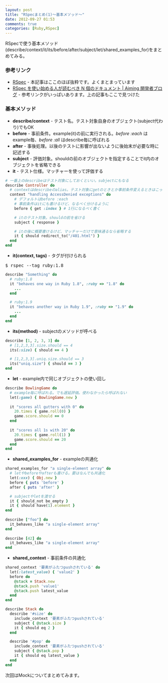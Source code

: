 ```yaml
---
layout: post
title: "RSpecまとめ(1)～基本メソッド～"
date: 2012-09-27 01:53
comments: true
categories: [Ruby,RSpec]
---
```

RSpecで使う基本メソッド(describe/context/it/its/before/after/subject/let/shared_examples_for)をまとめてみる。

### 参考リンク

* [RSpec](http://kerryb.github.com/iprug-rspec-presentation/) - 本記事はここのほぼ抜粋です。よくまとまっています
* [RSpec を使い始める人が読むべき N 個のドキュメント | Aiming 開発者ブログ](http://developer.aiming-inc.com/rails/rspec-references/) - 参考リンクがいっぱいあります。上の記事もここで見つけた

### 基本メソッド

* **describe/context** - テスト名。テスト対象自身のオブジェクト(subject代わり)でもOK
* **before** - 事前条件。example(it)の前に実行される。*before :each* はexample毎、*before :all* はdescribe毎に呼ばれる
* **after** - 事後処理。以後のテストに影響が出ないように後始末が必要な時に記述する
* **subject** - 評価対象。shouldの前のオブジェクトを指定することでit内のオブジェクトを省略できる
* **it** - テスト仕様。マッチャーを使って評価する

``` ruby
# 一番上のdescribeはテスト対象にしておくといい。subjectにもなる
describe Controller do
  # contextはdescribeのalias。テスト対象にgetのときとか事前条件変えるときはこっちの方が読みやすいかも
  context "handling AccessDenied exceptions" do
    # デフォルトはbefore :each
    # 事前条件はitにも書けるけど、なるべく分けるように
    before { get :index } # 1行になるべく書く

    # itのテスト対象。shouldの前を省ける
    subject { response }

    # itの後に概要書けるけど、マッチャーだけで意味通るなら省略する
    it { should redirect_to("/401.html") }
  end
end
```

* **it(context, tags)** - タグが付けられる

<pre>$ rspec --tag ruby:1.8</pre>

``` ruby
describe "Something" do
  # ruby:1.8
  it "behaves one way in Ruby 1.8", :ruby => "1.8" do
    ...
  end

  # ruby:1.9
  it "behaves another way in Ruby 1.9", :ruby => "1.9" do
    ...
  end
end
```

* **its(method)** - subjectのメソッドが呼べる

``` ruby
describe [1, 2, 3, 3] do
  # [1,2,3,3].size.should == 4
  its(:size) { should == 4 }

  # [1,2,3,3].uniq.size.should == 3
  its("uniq.size") { should == 3 }
end
```

* **let** - example内で同じオブジェクトの使い回し

``` ruby
describe BowlingGame do
  # example毎に呼ばれる。でも遅延評価。使わなかったら呼ばれない
  let(:game) { BowlingGame.new }
 
  it "scores all gutters with 0" do
    20.times { game.roll(0) }
    game.score.should == 0
  end
 
  it "scores all 1s with 20" do
    20.times { game.roll(1) }
    game.score.should == 20
  end
end
```

* **shared_examples_for** - exampleの共通化

``` ruby
shared_examples_for "a single-element array" do
  # letやbeforeやafterも書ける。要はなんでも共通化
  let(:xxx) { Obj.new }
  before { puts 'before' }
  after { puts 'after' }

  # subjectやletを渡せる
  it { should_not be_empty }
  it { should have(1).element }
end
 
describe ["foo"] do
  it_behaves_like "a single-element array"
end
 
describe [42] do
  it_behaves_like "a single-element array"
end
```

* **shared_context** - 事前条件の共通化

``` ruby
shared_context '要素がふたつpushされている' do
  let(:latest_value) { 'value2' }
  before do
    @stack = Stack.new
    @stack.push 'value1'
    @stack.push latest_value
  end
end

describe Stack do
  describe '#size' do
    include_context '要素がふたつpushされている'
    subject { @stack.size }
    it { should eq 2 }
  end

  describe '#pop' do
    include_context '要素がふたつpushされている'
    subject { @stack.pop }
    it { should eq latest_value }
  end
end
```

次回はMockについてまとめてみます。
